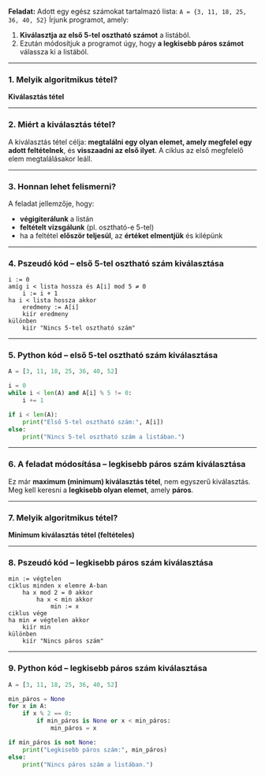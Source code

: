 **Feladat:**
Adott egy egész számokat tartalmazó lista:
`A = {3, 11, 18, 25, 36, 40, 52}`
Írjunk programot, amely:

1. **Kiválasztja az első 5-tel osztható számot** a listából.
2. Ezután módosítjuk a programot úgy, hogy **a legkisebb páros számot** válassza ki a listából.

---

### 1. Melyik algoritmikus tétel?

**Kiválasztás tétel**

---

### 2. Miért a **kiválasztás tétel**?

A kiválasztás tétel célja: **megtalálni egy olyan elemet, amely megfelel egy adott feltételnek**, és **visszaadni az első ilyet**.
A ciklus az első megfelelő elem megtalálásakor leáll.

---

### 3. Honnan lehet felismerni?

A feladat jellemzője, hogy:

* **végigiterálunk** a listán
* **feltételt vizsgálunk** (pl. osztható-e 5-tel)
* ha a feltétel **először teljesül**, az **értéket elmentjük** és kilépünk

---

### 4. Pszeudó kód – első 5-tel osztható szám kiválasztása

```
i := 0
amíg i < lista hossza és A[i] mod 5 ≠ 0
    i := i + 1
ha i < lista hossza akkor
    eredmeny := A[i]
    kiír eredmeny
különben
    kiír "Nincs 5-tel osztható szám"
```

---

### 5. Python kód – első 5-tel osztható szám kiválasztása

```python
A = [3, 11, 18, 25, 36, 40, 52]

i = 0
while i < len(A) and A[i] % 5 != 0:
    i += 1

if i < len(A):
    print("Első 5-tel osztható szám:", A[i])
else:
    print("Nincs 5-tel osztható szám a listában.")
```

---

### 6. A feladat módosítása – legkisebb páros szám kiválasztása

Ez már **maximum (minimum) kiválasztás tétel**, nem egyszerű kiválasztás.
Meg kell keresni a **legkisebb olyan elemet**, amely **páros**.

---

### 7. Melyik algoritmikus tétel?

**Minimum kiválasztás tétel (feltételes)**

---

### 8. Pszeudó kód – legkisebb páros szám kiválasztása

```
min := végtelen
ciklus minden x elemre A-ban
    ha x mod 2 = 0 akkor
        ha x < min akkor
            min := x
ciklus vége
ha min ≠ végtelen akkor
    kiír min
különben
    kiír "Nincs páros szám"
```

---

### 9. Python kód – legkisebb páros szám kiválasztása

```python
A = [3, 11, 18, 25, 36, 40, 52]

min_páros = None
for x in A:
    if x % 2 == 0:
        if min_páros is None or x < min_páros:
            min_páros = x

if min_páros is not None:
    print("Legkisebb páros szám:", min_páros)
else:
    print("Nincs páros szám a listában.")
```
